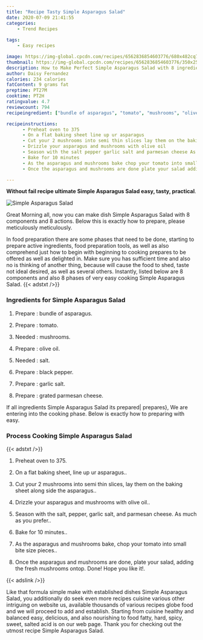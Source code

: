 ```yaml
---
title: "Recipe Tasty Simple Asparagus Salad"
date: 2020-07-09 21:41:55
categories:
    - Trend Recipes
    
tags:
    - Easy recipes

image: https://img-global.cpcdn.com/recipes/6562836854603776/680x482cq70/simple-asparagus-salad-recipe-main-photo.jpg
thumbnail: https://img-global.cpcdn.com/recipes/6562836854603776/350x250cq70/simple-asparagus-salad-recipe-main-photo.jpg
description: How to Make Perfect Simple Asparagus Salad with 8 ingredients and 8 stages of easy cooking.
author: Daisy Fernandez
calories: 234 calories
fatContent: 9 grams fat
preptime: PT27M
cooktime: PT2H
ratingvalue: 4.7
reviewcount: 794
recipeingredient: ["bundle of asparagus", "tomato", "mushrooms", "olive oil", "salt", "black pepper", "garlic salt", "grated parmesan cheese"]

recipeinstructions: 
      - Preheat oven to 375 
      - On a flat baking sheet line up ur asparagus 
      - Cut your 2 mushrooms into semi thin slices lay them on the baking sheet along side the asparagus 
      - Drizzle your asparagus and mushrooms with olive oil 
      - Season with the salt pepper garlic salt and parmesan cheese As much as you prefer 
      - Bake for 10 minutes 
      - As the asparagus and mushrooms bake chop your tomato into small bite size pieces 
      - Once the asparagus and mushrooms are done plate your salad adding the fresh mushrooms ontop Done Hope you like it

---
```




**Without fail recipe ultimate Simple Asparagus Salad easy, tasty, practical**. 


![Simple Asparagus Salad](https://img-global.cpcdn.com/recipes/6562836854603776/680x482cq70/simple-asparagus-salad-recipe-main-photo.jpg "Simple Asparagus Salad")




Great Morning all, now you can make dish Simple Asparagus Salad with 8 components and 8 actions. Below this is exactly how to prepare, please meticulously meticulously.

In food preparation there are some phases that need to be done, starting to prepare active ingredients, food preparation tools, as well as also comprehend just how to begin with beginning to cooking prepares to be offered as well as delighted in. Make sure you has sufficient time and also no is thinking of another thing, because will cause the food to shed, taste not ideal desired, as well as several others. Instantly, listed below are 8 components and also 8 phases of very easy cooking Simple Asparagus Salad.
{{< adstxt />}}

### Ingredients for Simple Asparagus Salad


1. Prepare  : bundle of asparagus.

1. Prepare  : tomato.

1. Needed  : mushrooms.

1. Prepare  : olive oil.

1. Needed  : salt.

1. Prepare  : black pepper.

1. Prepare  : garlic salt.

1. Prepare  : grated parmesan cheese.



If all ingredients Simple Asparagus Salad its prepared| prepares}, We are entering into the cooking phase. Below is exactly how to preparing with easy.

### Process Cooking Simple Asparagus Salad

{{< adstxt />}}


1. Preheat oven to 375.



1. On a flat baking sheet, line up ur asparagus..



1. Cut your 2 mushrooms into semi thin slices, lay them on the baking sheet along side the asparagus..



1. Drizzle your asparagus and mushrooms with olive oil..



1. Season with the salt, pepper, garlic salt, and parmesan cheese. As much as you prefer..



1. Bake for 10 minutes..



1. As the asparagus and mushrooms bake, chop your tomato into small bite size pieces..



1. Once the asparagus and mushrooms are done, plate your salad, adding the fresh mushrooms ontop. Done! Hope you like it!.





{{< adslink />}}

Like that formula simple make with established dishes Simple Asparagus Salad, you additionally do seek even more recipes cuisine various other intriguing on website us, available thousands of various recipes globe food and we will proceed to add and establish. Starting from cuisine healthy and balanced easy, delicious, and also nourishing to food fatty, hard, spicy, sweet, salted acid is on our web page. Thank you for checking out the utmost recipe Simple Asparagus Salad.
